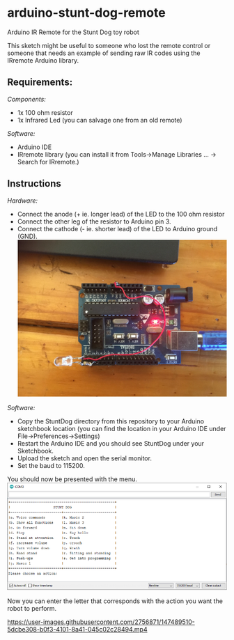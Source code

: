 # arduino-stunt-dog-remote
Arduino IR Remote for the Stunt Dog toy robot

This sketch might be useful to someone who lost the remote control or someone that needs an example of sending raw IR codes using the IRremote Arduino library.

## Requirements:
*Components:*
* 1x 100 ohm resistor
* 1x Infrared Led (you can salvage one from an old remote)

*Software:*
* Arduino IDE
* IRremote library (you can install it from Tools->Manage Libraries ... -> Search for IRremote.)

## Instructions
*Hardware:*
* Connect the anode (+ ie. longer lead) of the LED to the 100 ohm resistor
* Connect the other leg of the resistor to Arduino pin 3.
* Connect the cathode (- ie. shorter lead) of the LED to Arduino ground (GND).
![ArduinoIR](doc/ArduinoIR.png?raw=true "ArduinoIR")

*Software:*
* Copy the StuntDog directory from this repository to your Arduino sketchbook location (you can find the location in your Arduino IDE  under File->Preferences->Settings)
* Restart the Arduino IDE and you should see StuntDog under your Sketchbook. 
* Upload the sketch and open the serial monitor.
* Set the baud to 115200.

You should now be presented with the menu.
![Menu](doc/Menu.png?raw=true "Menu")

Now you can enter the letter that corresponds with the action you want the robot to perform.

https://user-images.githubusercontent.com/2756871/147489510-5dcbe308-b0f3-4101-8a41-045c02c28494.mp4


